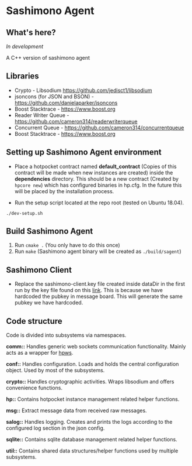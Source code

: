 # Sashimono Agent

## What's here?
*In development*

A C++ version of sashimono agent

## Libraries
* Crypto - Libsodium https://github.com/jedisct1/libsodium
* jsoncons (for JSON and BSON) - https://github.com/danielaparker/jsoncons
* Boost Stacktrace - https://www.boost.org
* Reader Writer Queue - https://github.com/cameron314/readerwriterqueue
* Concurrent Queue - https://github.com/cameron314/concurrentqueue
* Boost Stacktrace - https://www.boost.org

## Setting up Sashimono Agent environment
- Place a hotpocket contract named **default_contract** (Copies of this contract will be made when new instances are created) inside the **dependencies** directory. This should be a new contract (Created by `hpcore new`) which has configured binaries in hp.cfg. In the future this will be placed by the installation process.

- Run the setup script located at the repo root (tested on Ubuntu 18.04).
```
./dev-setup.sh
```

## Build Sashimono Agent
1. Run `cmake .` (You only have to do this once)
1. Run `make` (Sashimono agent binary will be created as `./build/sagent`)

## Sashimono Client
- Replace the sashimono-client.key file created inside dataDir in the first run by the key file found on this [link](https://geveoau.sharepoint.com/:u:/g/EX5U8SxYyM5Anyq2rAcMXtkBEOO_XWT7hCo30SGIsDAyLg?e=LycwQx). This is because we have hardcoded the pubkey in message board. This will generate the same pubkey we have hardcoded.

## Code structure
Code is divided into subsystems via namespaces.

**comm::** Handles generic web sockets communication functionality. Mainly acts as a wrapper for [hpws](https://github.com/RichardAH/hpws).

**conf::** Handles configuration. Loads and holds the central configuration object. Used by most of the subsystems.

**crypto::** Handles cryptographic activities. Wraps libsodium and offers convenience functions.

**hp::** Contains hotpocket instance management related helper functions.

**msg::** Extract message data from received raw messages.

**salog::** Handles logging. Creates and prints the logs according to the configured log section in the json config.

**sqlite::** Contains sqlite database management related helper functions.

**util::** Contains shared data structures/helper functions used by multiple subsystems.

